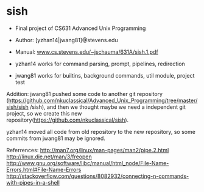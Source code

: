# sish
- Final project of CS631 Advanced Unix Programming
- Author: [yzhan14|jwang81]@stevens.edu
- Manual: www.cs.stevens.edu/~jschauma/631A/sish.1.pdf

- yzhan14 works for command parsing, prompt, pipelines, redirection
- jwang81 works for builtins, background commands, util module, project test


Addition: jwang81 pushed some code to another git repository
(https://github.com/nkuclassical/Advanced_Unix_Programming/tree/master/sish/sish
/sish), and then we thought maybe we need a independent git project, so we 
create this new repository(https://github.com/nkuclassical/sish). 

yzhan14 moved all code from old repository to the new repository, so some 
commits from jwang81 may be ignored.

Referrences:
http://man7.org/linux/man-pages/man2/pipe.2.html
http://linux.die.net/man/3/freopen
http://www.gnu.org/software/libc/manual/html_node/File-Name-Errors.html#File-Name-Errors
http://stackoverflow.com/questions/8082932/connecting-n-commands-with-pipes-in-a-shell

